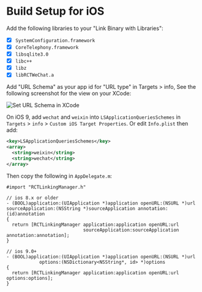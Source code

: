 # Build Setup for iOS

Add the following libraries to your "Link Binary with Libraries":

- [x] `SystemConfiguration.framework`
- [x] `CoreTelephony.framework`
- [x] `libsqlite3.0`
- [x] `libc++`
- [x] `libz`
- [x] `libRCTWeChat.a`

Add "URL Schema" as your app id for "URL type" in Targets > info, See 
the following screenshot for the view on your XCode:

![Set URL Schema in XCode](https://res.wx.qq.com/open/zh_CN/htmledition/res/img/pic/app-access-guide/ios/image0042168b9.jpg)

On iOS 9, add `wechat` and `weixin` into `LSApplicationQueriesSchemes` in 
`Targets` > `info` > `Custom iOS Target Properties`. Or edit `Info.plist` 
then add:

```xml
<key>LSApplicationQueriesSchemes</key>
<array>
  <string>weixin</string>
  <string>wechat</string>
</array>
```

Then copy the following in `AppDelegate.m`:

```objc
#import "RCTLinkingManager.h"

// ios 8.x or older
- (BOOL)application:(UIApplication *)application openURL:(NSURL *)url
sourceApplication:(NSString *)sourceApplication annotation:(id)annotation
{
  return [RCTLinkingManager application:application openURL:url
                            sourceApplication:sourceApplication annotation:annotation];
}

// ios 9.0+
- (BOOL)application:(UIApplication *)application openURL:(NSURL *)url
            options:(NSDictionary<NSString*, id> *)options
{
  return [RCTLinkingManager application:application openURL:url options:options];
}


```

